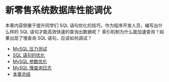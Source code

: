 # 新零售系统数据库性能调优

本章内容侧重于提升同学们 SQL 语句优化的技巧，作为程序开发人员，编写出什么样的 SQL 语句才能高效快速的查询出数据呢？
索引机制为什么能加速查询？如果出现了慢查询 SQL 语句，应该如何调试？

- [MySQL 压力测试](./01.md) 
- [SQL 语句的优化](./02.md) 
- [MySQL 参数优化](./03.md) 
- [MySQL 慢查询日志](./04.md) 
- [本章总结](./05.md) 